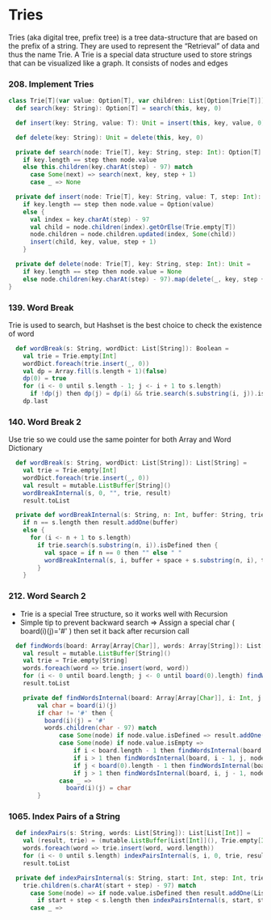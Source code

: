 # Tries
Tries (aka digital tree, prefix tree) is a tree data-structure that are based on the prefix of a string. 
They are used to represent the “Retrieval” of data and thus the name Trie. 
A Trie is a special data structure used to store strings that can be visualized like a graph. 
It consists of nodes and edges

### 208. Implement Tries
```scala
class Trie[T](var value: Option[T], var children: List[Option[Trie[T]]]) {
  def search(key: String): Option[T] = search(this, key, 0)

  def insert(key: String, value: T): Unit = insert(this, key, value, 0)

  def delete(key: String): Unit = delete(this, key, 0)

  private def search(node: Trie[T], key: String, step: Int): Option[T] =
    if key.length == step then node.value
    else this.children(key.charAt(step) - 97) match
      case Some(next) => search(next, key, step + 1)
      case _ => None

  private def insert(node: Trie[T], key: String, value: T, step: Int): Unit =
    if key.length == step then node.value = Option(value)
    else {
      val index = key.charAt(step) - 97
      val child = node.children(index).getOrElse(Trie.empty[T])
      node.children = node.children.updated(index, Some(child))
      insert(child, key, value, step + 1)
    }

  private def delete(node: Trie[T], key: String, step: Int): Unit =
    if key.length == step then node.value = None
    else node.children(key.charAt(step) - 97).map(delete(_, key, step + 1))
}
```

### 139. Word Break
Trie is used to search, but Hashset is the best choice to check the existence of word
```scala
  def wordBreak(s: String, wordDict: List[String]): Boolean =
    val trie = Trie.empty[Int]
    wordDict.foreach(trie.insert(_, 0))
    val dp = Array.fill(s.length + 1)(false)
    dp(0) = true
    for (i <- 0 until s.length - 1; j <- i + 1 to s.length)
      if !dp(j) then dp(j) = dp(i) && trie.search(s.substring(i, j)).isDefined
    dp.last
```

### 140. Word Break 2
Use trie so we could use the same pointer for both Array and Word Dictionary
```scala
  def wordBreak(s: String, wordDict: List[String]): List[String] =
    val trie = Trie.empty[Int]
    wordDict.foreach(trie.insert(_, 0))
    val result = mutable.ListBuffer[String]()
    wordBreakInternal(s, 0, "", trie, result)
    result.toList

  private def wordBreakInternal(s: String, n: Int, buffer: String, trie: Trie[Int], result: mutable.ListBuffer[String]): Unit =
    if n == s.length then result.addOne(buffer)
    else {
      for (i <- n + 1 to s.length)
        if trie.search(s.substring(n, i)).isDefined then {
          val space = if n == 0 then "" else " "
          wordBreakInternal(s, i, buffer + space + s.substring(n, i), trie, result)
        }
    }
```

### 212. Word Search 2
* Trie is a special Tree structure, so it works well with Recursion
* Simple tip to prevent backward search => Assign a special char ( board(i)(j)='#' ) then set it back after recursion call 
```scala
  def findWords(board: Array[Array[Char]], words: Array[String]): List[String] =
    val result = mutable.ListBuffer[String]()
    val trie = Trie.empty[String]
    words.foreach(word => trie.insert(word, word))
    for (i <- 0 until board.length; j <- 0 until board(0).length) findWordsInternal(board, i, j, trie, result)
    result.toList

    private def findWordsInternal(board: Array[Array[Char]], i: Int, j: Int, words: Trie[String], result: mutable.ListBuffer[String]): Unit =
        val char = board(i)(j)
        if char != '#' then {
          board(i)(j) = '#'
          words.children(char - 97) match
              case Some(node) if node.value.isDefined => result.addOne(node.value.get)
              case Some(node) if node.value.isEmpty =>
                  if i < board.length - 1 then findWordsInternal(board, i + 1, j, node, result)
                  if i > 1 then findWordsInternal(board, i - 1, j, node, result)
                  if j < board(0).length - 1 then findWordsInternal(board, i, j + 1, node, result)
                  if j > 1 then findWordsInternal(board, i, j - 1, node, result)
              case _ =>
                board(i)(j) = char
        }
```

### 1065. Index Pairs of a String
```scala
  def indexPairs(s: String, words: List[String]): List[List[Int]] =
    val (result, trie) = (mutable.ListBuffer[List[Int]](), Trie.empty[Int])
    words.foreach(word => trie.insert(word, word.length))
    for (i <- 0 until s.length) indexPairsInternal(s, i, 0, trie, result)
    result.toList

  private def indexPairsInternal(s: String, start: Int, step: Int, trie: Trie[Int], result: mutable.ListBuffer[List[Int]]): Unit =
    trie.children(s.charAt(start + step) - 97) match
      case Some(node) => if node.value.isDefined then result.addOne(List(start, start + step))
        if start + step < s.length then indexPairsInternal(s, start, step + 1, node, result)
      case _ =>
```